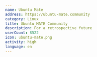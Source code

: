```yaml
---
name: Ubuntu Mate
address: https://ubuntu-mate.community
category: Linux
title: Ubuntu MATE Community
description: For a retrospective future
userCount: 8522
icon: ubuntu-mate.png
activity: high
language: en
---
```

